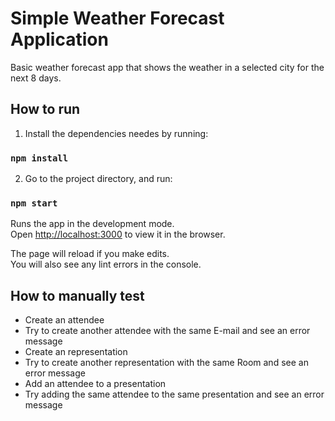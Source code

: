 # Simple Weather Forecast Application

Basic weather forecast app that shows the weather in a selected city for the next 8 days.

## How to run

1. Install the dependencies needes by running:

### `npm install`

2. Go to the project directory, and run:

### `npm start`

Runs the app in the development mode.\
Open [http://localhost:3000](http://localhost:3000) to view it in the browser.

The page will reload if you make edits.\
You will also see any lint errors in the console.

## How to manually test

- Create an attendee
- Try to create another attendee with the same E-mail and see an error message
- Create an representation
- Try to create another representation with the same Room and see an error message
- Add an attendee to a presentation
- Try adding the same attendee to the same presentation and see an error message 
